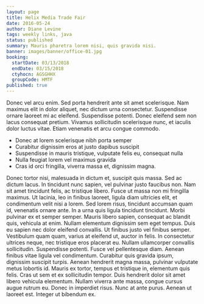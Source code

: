 ```yaml
---
layout: page
title: Helix Media Trade Fair
date: 2016-05-24
author: Diane Levine
tags: weekly links, java
status: published
summary: Mauris pharetra lorem nisi, quis gravida nisi.
banner: images/banner/office-01.jpg
booking:
  startDate: 03/13/2018
  endDate: 03/15/2018
  ctyhocn: AGSGHHX
  groupCode: HMTF
published: true
---
```

Donec vel arcu enim. Sed porta hendrerit ante sit amet scelerisque. Nam maximus elit in dolor aliquet, nec dictum urna consectetur. Suspendisse ornare laoreet mi ac eleifend. Suspendisse potenti. Donec eleifend sem non lacus consequat pretium. Vivamus sollicitudin scelerisque nunc, et iaculis dolor luctus vitae. Etiam venenatis et arcu congue commodo.

* Donec at lorem scelerisque nibh porta semper
* Curabitur dignissim eros at justo dapibus suscipit
* Suspendisse in mauris tristique, vulputate felis eu, consequat nulla
* Nulla feugiat lorem vel maximus gravida
* Cras id orci fringilla, viverra massa et, dignissim magna.

Donec tortor nisi, malesuada in dictum et, suscipit quis massa. Sed ac dictum lacus. In tincidunt nunc sapien, vel pulvinar justo faucibus non. Nam sit amet tincidunt felis, ac tristique libero. Fusce ut massa non mi fringilla maximus. Ut lacinia, leo in finibus laoreet, ligula diam ultricies elit, et condimentum velit nisi a lorem. Sed lorem risus, tincidunt accumsan quam id, venenatis ornare ante. In a urna quis ligula tincidunt tincidunt. Morbi pulvinar ex et semper semper. Mauris libero sapien, consequat ac blandit quis, vehicula at enim. Nullam elementum dignissim sem eget tempus. Duis eu sapien nec dolor eleifend convallis. Ut finibus justo vel finibus semper. Vestibulum quam quam, varius at eleifend ut, auctor in felis. In consectetur ultrices neque, nec tristique eros placerat eu.
Nullam ullamcorper convallis sollicitudin. Suspendisse potenti. Fusce vel pellentesque diam. Aenean finibus vitae ligula vel condimentum. Curabitur quis gravida ipsum, dignissim suscipit turpis. Aenean hendrerit magna massa, pulvinar vulputate metus lobortis id. Mauris ex tortor, tempus et tristique in, elementum quis felis. Cras ut sem et ex sollicitudin tempor. Duis hendrerit dolor sit amet libero vehicula elementum. Nullam viverra ante massa, congue cursus augue rutrum eu. Donec in imperdiet risus. Nunc at ante purus. Aenean ut laoreet est. Integer ut bibendum ex.
